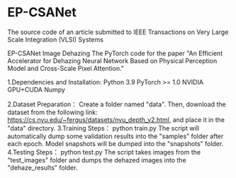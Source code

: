 # EP-CSANet
The source code of an article submitted to IEEE Transactions on Very Large Scale Integration (VLSI) Systems


EP-CSANet Image Dehazing
The PyTorch code for the paper "An Efficient Accelerator for Dehazing Neural Network Based on Physical Perception Model and Cross-Scale Pixel Attention."

1.Dependencies and Installation:
Python 3.9
PyTorch >= 1.0
NVIDIA GPU+CUDA
Numpy

2.Dataset Preparation：
Create a folder named "data". Then, download the dataset from the following link: https://cs.nyu.edu/~fergus/datasets/nyu_depth_v2.html, and place it in the "data" directory.
3.Training Steps：
python train.py
The script will automatically dump some validation results into the "samples" folder after each epoch. Model snapshots will be dumped into the "snapshots" folder.
4.Testing Steps：
python test.py
The script takes images from the "test_images" folder and dumps the dehazed images into the "dehaze_results" folder.

